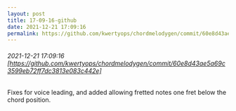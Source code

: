 ```yaml
---
layout: post
title: 17-09-16-github
date: 2021-12-21 17:09:16
permalink: https://github.com/kwertyops/chordmelodygen/commit/60e8d43ae5a69c3599eb72ff7dc3813e083c442e
---
```


###### 2021-12-21 17:09:16 [https://github.com/kwertyops/chordmelodygen/commit/60e8d43ae5a69c3599eb72ff7dc3813e083c442e]
Fixes for voice leading, and added allowing fretted notes one fret below the chord position.
